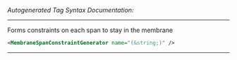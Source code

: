 <!-- THIS IS AN AUTOGENERATED FILE: Don't edit it directly, instead change the schema definition in the code itself. -->

_Autogenerated Tag Syntax Documentation:_

---
Forms constraints on each span to stay in the membrane

```xml
<MembraneSpanConstraintGenerator name="(&string;)" />
```



---
